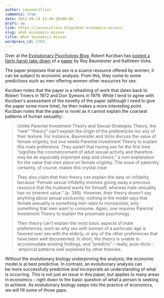 ```yaml
---
author: jasonacollins
comments: true
date: 2011-09-14 12:49:20+00:00
draft: no
link: https://jasoncollins.blog/what-economics-misses/
slug: what-economics-misses
title: What economics misses
wordpress_id: 1783
---
```


Over at the [Evolutionary Psychology Blog](http://www.epjournal.net/blog), Robert Kurzban has [posted a fairly harsh take-down](http://www.epjournal.net/blog/2011/08/new-theory-sex-is-a-resource-men-compete-and-pay-for/) of a [paper](http://psr.sagepub.com/cgi/doi/10.1207/s15327957pspr0804_2) by Roy Baumeister and Kathleen Vohs.

The paper proposes that as sex is a scarce resource offered by women, it can be subject to economic analysis. From this, they come to some predictions such as men offering women other resources for sex.

Kurzban notes that the paper is a rehashing of work that dates back to Robert Trivers in 1972 and Don Symons in 1979. While I tend to agree with Kurzban's assessment of the novelty of the paper (although I need to give the paper some more time), he then makes a more interesting point. Kurzban notes that the paper is novel as it cannot explain the coarsest patterns of human sexuality:


<blockquote>Unlike Parental Investment Theory and Sexual Strategies Theory, the “new” “theory” can’t explain the origin of the preferences nor any of their texture. For instance, Baumeister and Vohs discuss the value of female virginity, but one needs Parental Investment Theory to explain this male preference. They assert that having sex for the first time “signifies the commencement of adult sexual activity and therefore may be an especially important step and choice,” a non-explanation for the value that men place on female virginity. The issue of paternity certainty, of course, makes this crystal clear.

They also claim that their theory can explain the data on infidelity because “Female sexual infidelity involves giving away a precious resource that the husband wants for himself, whereas male sexuality has no inherent value.” (p. 348). However, their theory doesn’t say anything about sexual _exclusivity_; nothing in the model says that female sexuality is something men want to monopolize, only something that men want to consume. Again, one requires Parental Investment Theory to explain the proximate psychology.

Their theory can’t explain the most basic aspects of mate preferences, such as why sex with women of a particular age is favored over sex with the elderly, or any of the other preferences that have been well documented. In short, the theory is unable to accommodate existing findings, and “predicts” – really, post-dicts –  empirical patterns well explained by other theories.</blockquote>


Without the evolutionary biology underpinning the analysis, the economic model is at best predictive. In contrast, an evolutionary analysis can be more successfully predictive _and_ incorporate an understanding of what is occurring. This is not just an issue in this paper, but applies to many areas in economics - right down to the basic question of what a person is seeking to achieve. As evolutionary biology seeps into the practice of economics, we will fill some of those gaps.
